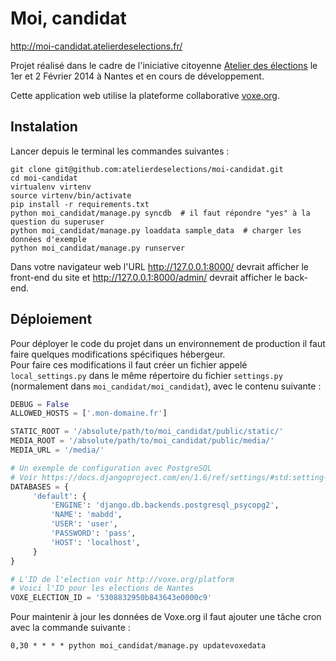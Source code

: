 Moi, candidat
=============

http://moi-candidat.atelierdeselections.fr/

Projet réalisé dans le cadre de l'iniciative citoyenne [Atelier des élections](http://atelierdeselections.fr/) le 1er et 2 Février 2014 à Nantes et en cours de développement.

Cette application web utilise la plateforme collaborative [voxe.org](http://voxe.org/).

Instalation
-----------

Lancer depuis le terminal les commandes suivantes :

    git clone git@github.com:atelierdeselections/moi-candidat.git
    cd moi-candidat
    virtualenv virtenv
    source virtenv/bin/activate
    pip install -r requirements.txt
    python moi_candidat/manage.py syncdb  # il faut répondre "yes" à la question du superuser
    python moi_candidat/manage.py loaddata sample_data  # charger les données d'exemple 
    python moi_candidat/manage.py runserver

Dans votre navigateur web l'URL http://127.0.0.1:8000/ devrait afficher le front-end du site
et http://127.0.0.1:8000/admin/ devrait afficher le back-end.

Déploiement
-----------

Pour déployer le code du projet dans un environnement de production il faut faire quelques modifications spécifiques hébergeur.  
Pour faire ces modifications il faut créer un fichier appelé `local_settings.py` dans le même répertoire du fichier `settings.py` (normalement dans `moi_candidat/moi_candidat`), avec le contenu suivante :

```python
DEBUG = False
ALLOWED_HOSTS = ['.mon-domaine.fr']

STATIC_ROOT = '/absolute/path/to/moi_candidat/public/static/'
MEDIA_ROOT = '/absolute/path/to/moi_candidat/public/media/'
MEDIA_URL = '/media/'

# Un exemple de configuration avec PostgreSQL
# Voir https://docs.djangoproject.com/en/1.6/ref/settings/#std:setting-DATABASES
DATABASES = {
     'default': {
         'ENGINE': 'django.db.backends.postgresql_psycopg2',
         'NAME': 'mabdd',
         'USER': 'user',
         'PASSWORD': 'pass',
         'HOST': 'localhost',
     }
}

# L'ID de l'election voir http://voxe.org/platform
# Voici l'ID pour les elections de Nantes
VOXE_ELECTION_ID = '5308832950b843643e0000c9'

```

Pour maintenir à jour les données de Voxe.org il faut ajouter une tâche cron avec la commande suivante :

```
0,30 * * * * python moi_candidat/manage.py updatevoxedata
```
